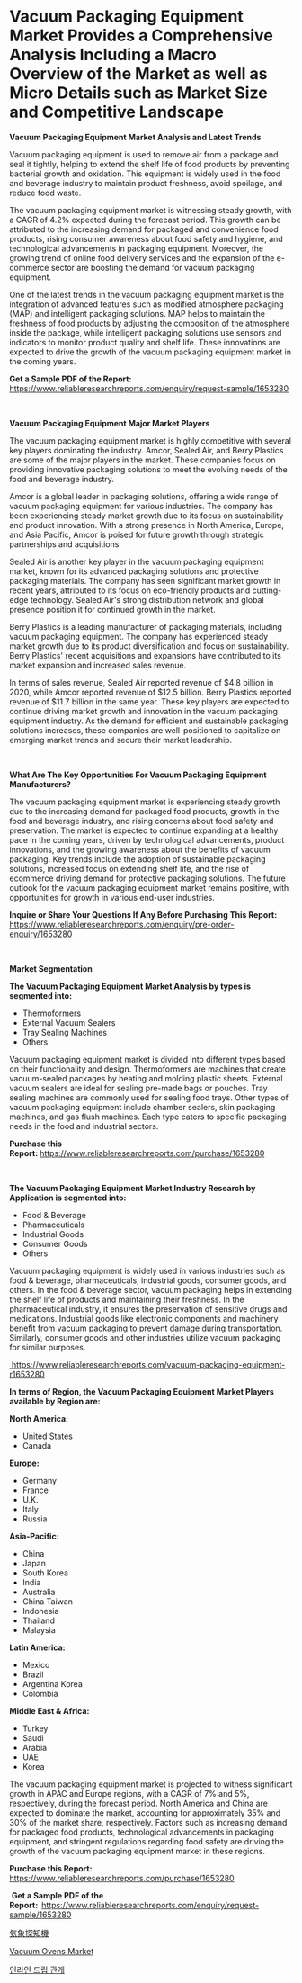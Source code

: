 <p><h1>Vacuum Packaging Equipment Market Provides a Comprehensive Analysis Including a Macro Overview of the Market as well as Micro Details such as Market Size and Competitive Landscape</h1></p><p><strong>Vacuum Packaging Equipment Market Analysis and Latest Trends</strong></p>
<p><p>Vacuum packaging equipment is used to remove air from a package and seal it tightly, helping to extend the shelf life of food products by preventing bacterial growth and oxidation. This equipment is widely used in the food and beverage industry to maintain product freshness, avoid spoilage, and reduce food waste.</p><p>The vacuum packaging equipment market is witnessing steady growth, with a CAGR of 4.2% expected during the forecast period. This growth can be attributed to the increasing demand for packaged and convenience food products, rising consumer awareness about food safety and hygiene, and technological advancements in packaging equipment. Moreover, the growing trend of online food delivery services and the expansion of the e-commerce sector are boosting the demand for vacuum packaging equipment.</p><p>One of the latest trends in the vacuum packaging equipment market is the integration of advanced features such as modified atmosphere packaging (MAP) and intelligent packaging solutions. MAP helps to maintain the freshness of food products by adjusting the composition of the atmosphere inside the package, while intelligent packaging solutions use sensors and indicators to monitor product quality and shelf life. These innovations are expected to drive the growth of the vacuum packaging equipment market in the coming years.</p></p>
<p><strong>Get a Sample PDF of the Report:&nbsp;</strong> <a href="https://www.reliableresearchreports.com/enquiry/request-sample/1653280">https://www.reliableresearchreports.com/enquiry/request-sample/1653280</a></p>
<p>&nbsp;</p>
<p><strong>Vacuum Packaging Equipment Major Market Players</strong></p>
<p><p>The vacuum packaging equipment market is highly competitive with several key players dominating the industry. Amcor, Sealed Air, and Berry Plastics are some of the major players in the market. These companies focus on providing innovative packaging solutions to meet the evolving needs of the food and beverage industry.</p><p>Amcor is a global leader in packaging solutions, offering a wide range of vacuum packaging equipment for various industries. The company has been experiencing steady market growth due to its focus on sustainability and product innovation. With a strong presence in North America, Europe, and Asia Pacific, Amcor is poised for future growth through strategic partnerships and acquisitions.</p><p>Sealed Air is another key player in the vacuum packaging equipment market, known for its advanced packaging solutions and protective packaging materials. The company has seen significant market growth in recent years, attributed to its focus on eco-friendly products and cutting-edge technology. Sealed Air's strong distribution network and global presence position it for continued growth in the market.</p><p>Berry Plastics is a leading manufacturer of packaging materials, including vacuum packaging equipment. The company has experienced steady market growth due to its product diversification and focus on sustainability. Berry Plastics' recent acquisitions and expansions have contributed to its market expansion and increased sales revenue.</p><p>In terms of sales revenue, Sealed Air reported revenue of $4.8 billion in 2020, while Amcor reported revenue of $12.5 billion. Berry Plastics reported revenue of $11.7 billion in the same year. These key players are expected to continue driving market growth and innovation in the vacuum packaging equipment industry. As the demand for efficient and sustainable packaging solutions increases, these companies are well-positioned to capitalize on emerging market trends and secure their market leadership.</p></p>
<p>&nbsp;</p>
<p><strong>What Are The Key Opportunities For Vacuum Packaging Equipment Manufacturers?</strong></p>
<p><p>The vacuum packaging equipment market is experiencing steady growth due to the increasing demand for packaged food products, growth in the food and beverage industry, and rising concerns about food safety and preservation. The market is expected to continue expanding at a healthy pace in the coming years, driven by technological advancements, product innovations, and the growing awareness about the benefits of vacuum packaging. Key trends include the adoption of sustainable packaging solutions, increased focus on extending shelf life, and the rise of ecommerce driving demand for protective packaging solutions. The future outlook for the vacuum packaging equipment market remains positive, with opportunities for growth in various end-user industries.</p></p>
<p><strong>Inquire or Share Your Questions If Any Before Purchasing This Report:</strong> <a href="https://www.reliableresearchreports.com/enquiry/pre-order-enquiry/1653280">https://www.reliableresearchreports.com/enquiry/pre-order-enquiry/1653280</a></p>
<p>&nbsp;</p>
<p><strong>Market Segmentation</strong></p>
<p><strong>The Vacuum Packaging Equipment Market Analysis by types is segmented into:</strong></p>
<p><ul><li>Thermoformers</li><li>External Vacuum Sealers</li><li>Tray Sealing Machines</li><li>Others</li></ul></p>
<p><p>Vacuum packaging equipment market is divided into different types based on their functionality and design. Thermoformers are machines that create vacuum-sealed packages by heating and molding plastic sheets. External vacuum sealers are ideal for sealing pre-made bags or pouches. Tray sealing machines are commonly used for sealing food trays. Other types of vacuum packaging equipment include chamber sealers, skin packaging machines, and gas flush machines. Each type caters to specific packaging needs in the food and industrial sectors.</p></p>
<p><strong>Purchase this Report:&nbsp;</strong><a href="https://www.reliableresearchreports.com/purchase/1653280">https://www.reliableresearchreports.com/purchase/1653280</a></p>
<p>&nbsp;</p>
<p><strong>The Vacuum Packaging Equipment Market Industry Research by Application is segmented into:</strong></p>
<p><ul><li>Food & Beverage</li><li>Pharmaceuticals</li><li>Industrial Goods</li><li>Consumer Goods</li><li>Others</li></ul></p>
<p><p>Vacuum packaging equipment is widely used in various industries such as food & beverage, pharmaceuticals, industrial goods, consumer goods, and others. In the food & beverage sector, vacuum packaging helps in extending the shelf life of products and maintaining their freshness. In the pharmaceutical industry, it ensures the preservation of sensitive drugs and medications. Industrial goods like electronic components and machinery benefit from vacuum packaging to prevent damage during transportation. Similarly, consumer goods and other industries utilize vacuum packaging for similar purposes.</p></p>
<p><a href="https://www.reliableresearchreports.com/vacuum-packaging-equipment-r1653280">&nbsp;https://www.reliableresearchreports.com/vacuum-packaging-equipment-r1653280</a></p>
<p><strong>In terms of Region, the Vacuum Packaging Equipment Market Players available by Region are:</strong></p>
<p>
    <p> <strong> North America: </strong>
        <ul>
            <li>United States</li>
            <li>Canada</li>
        </ul>
        </p> 
    <p> <strong> Europe: </strong>
        <ul>
            <li>Germany</li>
            <li>France</li>
            <li>U.K.</li>
            <li>Italy</li>
            <li>Russia</li>
        </ul>
        </p> 
    <p> <strong> Asia-Pacific: </strong>
        <ul>
            <li>China</li>
            <li>Japan</li>
            <li>South Korea</li>
            <li>India</li>
            <li>Australia</li>
            <li>China Taiwan</li>
            <li>Indonesia</li>
            <li>Thailand</li>
            <li>Malaysia</li>
        </ul>
        </p> 
    <p> <strong> Latin America: </strong>
        <ul>
            <li>Mexico</li>
            <li>Brazil</li>
            <li>Argentina Korea</li>
            <li>Colombia</li>
        </ul>
        </p> 
    <p> <strong> Middle East & Africa: </strong>
        <ul>
            <li>Turkey</li>
            <li>Saudi</li>
            <li>Arabia</li>
            <li>UAE</li>
            <li>Korea</li>
        </ul>
    </p>
    </p>
<p><p>The vacuum packaging equipment market is projected to witness significant growth in APAC and Europe regions, with a CAGR of 7% and 5%, respectively, during the forecast period. North America and China are expected to dominate the market, accounting for approximately 35% and 30% of the market share, respectively. Factors such as increasing demand for packaged food products, technological advancements in packaging equipment, and stringent regulations regarding food safety are driving the growth of the vacuum packaging equipment market in these regions.</p></p>
<p><strong>Purchase this Report: </strong><a href="https://www.reliableresearchreports.com/purchase/1653280">https://www.reliableresearchreports.com/purchase/1653280</a></p>
<p>&nbsp;<strong>Get a Sample PDF of the Report:&nbsp;&nbsp;</strong><a href="https://www.reliableresearchreports.com/enquiry/request-sample/1653280">https://www.reliableresearchreports.com/enquiry/request-sample/1653280</a></p>
<p><strong></strong></p>
<p><p><a href="https://github.com/lababdou/Market-Research-Report-List-3/blob/main/749877953098.md">気象探知機</a></p><p><a href="https://github.com/NorbertYates/Market-Research-Report-List-4/blob/main/vacuum-ovens-market.md">Vacuum Ovens Market</a></p><p><a href="https://github.com/jntpkh496620/Market-Research-Report-List-2/blob/main/242817749022.md">인라인 드립 관개</a></p></p>